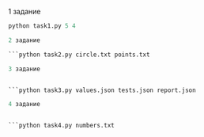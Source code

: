 1 задание
```python task1.py 4 3
python task1.py 5 4

2 задание

```python task2.py circle.txt points.txt

3 задание


```python task3.py values.json tests.json report.json

4 задание


```python task4.py numbers.txt


